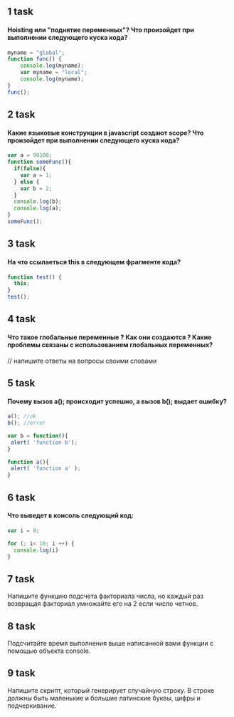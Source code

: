 ## 1 task 

#### Hoisting или "поднятие переменных"? Что произойдет при выполнении следующего куска кода?

```javascript
myname = "global";
function func() {
    console.log(myname);
    var myname = "local";
    console.log(myname);
}
func();
```

## 2 task 

#### Какие языковые конструкции в javascript создают scope? Что произойдет при выполнении следующего куска кода?

```javascript
var a = 90100;
function someFunc(){
  if(false){
    var a = 1;
  } else {
    var b = 2;
  }
  console.log(b);
  console.log(a);
}
someFunc();
```

## 3 task

#### На что ссылаеться this в следующем фрагменте кода?

```javascript
function test() {
  this;
}
test();
```

## 4 task

#### Что такое глобальные переменные ? Как они создаются ? Какие проблемы связаны с использованием глобальных переменных?

// напишите ответы на вопросы своими словами

## 5 task 

#### Почему вызов a(); происходит успешно, а вызов b(); выдает ошибку?

```javascript
a(); //ok
b(); //error

var b = function(){
 alert( 'function b');
}

function a(){
 alert( 'function a' );
}
```

## 6 task 

#### Что выведет в консоль следующий код:

```javascript
var i = 0;

for (; i< 10; i ++) {
  console.log(i)
}
```
## 7 task 

Напишите функцию подсчета факториала числа, но каждый раз возвращая факториал умножайте его на 2 если число четное.

## 8 task

Подсчитайте время выполнения выше написанной вами функции c помощью объекта console.

## 9 task

Напишите скрипт, который генерирует случайную строку. В строке должны быть маленькие и большие латинские буквы, цифры и подчеркивание.

